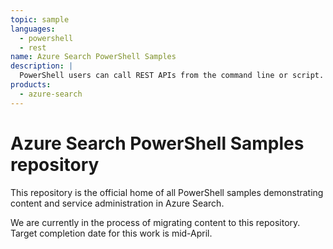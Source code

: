 ```yaml
---
topic: sample
languages:
  - powershell
  - rest
name: Azure Search PowerShell Samples
description: |
  PowerShell users can call REST APIs from the command line or script. Administrators can use the Az.Search module for service management.
products:
  - azure-search
---
```

# Azure Search PowerShell Samples repository

This repository is the official home of all PowerShell samples demonstrating content and service administration in Azure Search. 

We are currently in the process of migrating content to this repository. Target completion date for this work is mid-April.